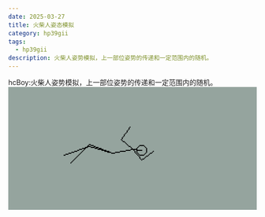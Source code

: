 ```yaml
---
date: 2025-03-27
title: 火柴人姿态模拟
category: hp39gii
tags:
  - hp39gii
description: 火柴人姿势模拟，上一部位姿势的传递和一定范围内的随机。
---
```

hcBoy:火柴人姿势模拟，上一部位姿势的传递和一定范围内的随机。
![left|320](/posts/files/Pasted%20image%2020250327235607.png)